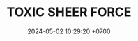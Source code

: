 ---
layout: teamCard
permalink: /team/:title.html
categories: LA2024JN
maincover: /assets/logos/TSF.png
puntosLJMAYO24: 
date: 2024-05-02 10:29:20 +0700
title: TOXIC SHEER FORCE
route: /liga-naranja
tag: johto042024
color: black
puntosLJ202404: 12
grupo: sur
background: '#F16C38'
cover: /assets/ver.png
team: TOXIC SHEER FORCE
ID: TSF
status: <i class="fa-solid fa-check"></i>
puntos: 
pj: 
#PARTIDO 1
j1: RONDA 1
p1: BNT
pp1: TSF
r1: 1
bg1: rock
rr1: 3
pt1: 3
pj1: 1
#PARTIDO 2
j2: RONDA 2
p2: GOD O
pp2: TSF
bg2: rock
r2: 0
rr2: 4
pt2: 4
pj2: 1
#PARTIDO 3
j3: RONDA 3
p3: TSF
pp3: GOLD S
bg3: rock
r3: 4
rr3: 0
pt3: 4
pj3: 1

#PARTIDO 4
j4: RONDA 4
p4: P1
pp4: TSF
bg4: rock
r4: 3
rr4: 1
pt4: 1
pj4: 1
#PARTIDO 5
j5: RONDA 5
p5: SSI
pp5: TSF
bg5: rock
r5: 3
rr5: 1
pt5: 1
pj5: 1
#PARTIDO 6
j6: RONDA 6
p6: IL
pp6: TSF
bg6: rock
r6: 2
rr6: 2
pt6: 2
pj6: 1
#PARTIDO 7
j7: RONDA 7
p7:  GOD G
pp7: TSF
bg7: rock
r7: 0
rr7: 4 
pt7: 4
pj7: 1
#PARTIDO 8
j8: RONDA 8
p8:  GOLD V
pp8: TSF
bg8: rock
r8: 1
rr8: 3
pt8: 3
pj8: 1
#PARTIDO 9
j9: RONDA 9
p9:  HGSS
pp9: TSF
bg9: rock
r9: 3
rr9: 1
pt9: 1
pj9: 1
#PARTIDO 10
j10: RONDA 10
p10: RN
pp10: TSF
bg10: rock
r10: 1
rr10: 3
pt10: 3
pj10: 1
#PARTIDO 11
j11: RONDA 11
p11: HGHG
pp11: TSF
bg11: rock
r11: 0
rr11: 4
pt11: 4
pj11: 1
stream: <i class="fa-brands fa-twitch text-white"></i>
dia:
hora: 
---